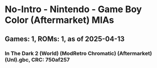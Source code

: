 # No-Intro - Nintendo - Game Boy Color (Aftermarket) MIAs
## Games: 1, ROMs: 1, as of 2025-04-13

### In The Dark 2 (World) (ModRetro Chromatic) (Aftermarket) (Unl).gbc, CRC: 750af257
